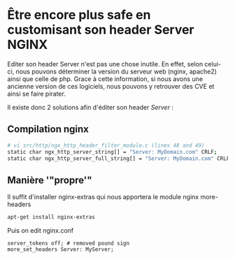 # Être encore plus safe en customisant son header Server NGINX

Editer son header Server n'est pas une chose inutile. En effet, selon
celui-ci, nous pouvons déterminer la version du serveur web (nginx,
apache2) ainsi que celle de php. Grace à cette information, si nous
avons une ancienne version de ces logiciels, nous pouvons y retrouver
des CVE et ainsi se faire pirater.

Il existe donc 2 solutions afin d'éditer son header *Server* :

## Compilation nginx

```bash
# vi src/http/ngx_http_header_filter_module.c (lines 48 and 49)
static char ngx_http_server_string[] = "Server: MyDomain.com" CRLF;
static char ngx_http_server_full_string[] = "Server: MyDomain.com" CRLF;
```

## Manière '"propre'"

Il suffit d'installer nginx-extras qui nous apportera le module nginx
more-headers

```bash
apt-get install nginx-extras
```

Puis on edit nginx.conf

```nginx
server_tokens off; # removed pound sign
more_set_headers Server: MyServer;
```
